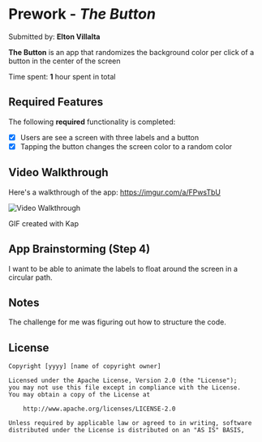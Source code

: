 # Prework - *The Button*

Submitted by: **Elton Villalta**

**The Button** is an app that randomizes the background color per click of a button in the center of the screen 

Time spent: **1** hour spent in total

## Required Features

The following **required** functionality is completed:

- [x] Users are see a screen with three labels and a button
- [x] Tapping the button changes the screen color to a random color
 
## Video Walkthrough

Here's a walkthrough of the app:
https://imgur.com/a/FPwsTbU

<img src='https://imgur.com/a/FPwsTbU.gif' title='Video Walkthrough' width='' alt='Video Walkthrough' />

<!-- Replace this with whatever GIF tool you used! -->
GIF created with Kap  


## App Brainstorming (Step 4)
I want to be able to animate the labels to float around the screen in a circular path.

## Notes

The challenge for me was figuring out how to structure the code.

## License

    Copyright [yyyy] [name of copyright owner]

    Licensed under the Apache License, Version 2.0 (the "License");
    you may not use this file except in compliance with the License.
    You may obtain a copy of the License at

        http://www.apache.org/licenses/LICENSE-2.0

    Unless required by applicable law or agreed to in writing, software
    distributed under the License is distributed on an "AS IS" BASIS,
